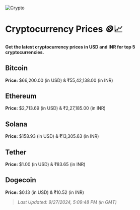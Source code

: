 
![Crypto](https://www.techguide.com.au/wp-content/uploads/2020/11/crypto3.jpeg)

# Cryptocurrency Prices 🪙📈

#### Get the latest cryptocurrency prices in USD and INR for top 5 cryptocurrencies.

## Bitcoin

**Price:** $66,200.00 (in USD) & ₹55,42,138.00 (in INR)

## Ethereum

**Price:** $2,713.69 (in USD) & ₹2,27,185.00 (in INR)

## Solana

**Price:** $158.93 (in USD) & ₹13,305.63 (in INR)

## Tether

**Price:** $1.00 (in USD) & ₹83.65 (in INR)

## Dogecoin

**Price:** $0.13 (in USD) & ₹10.52 (in INR)

> _Last Updated: 9/27/2024, 5:09:48 PM (in GMT)_
